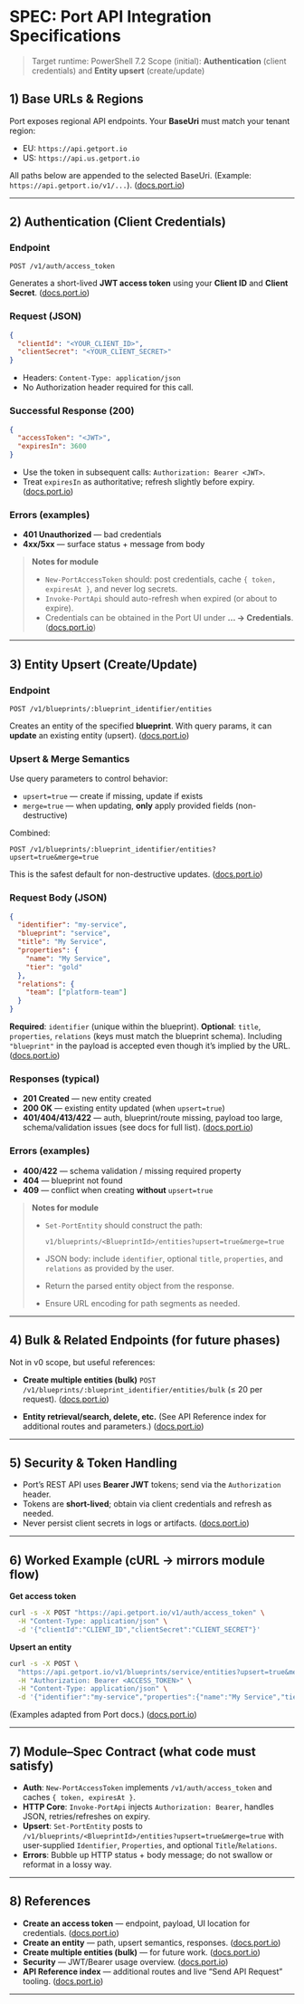# SPEC: Port API Integration Specifications

> Target runtime: PowerShell 7.2
> Scope (initial): **Authentication** (client credentials) and **Entity upsert** (create/update)

## 1) Base URLs & Regions

Port exposes regional API endpoints. Your **BaseUri** must match your tenant region:

* EU: `https://api.getport.io`
* US: `https://api.us.getport.io`

All paths below are appended to the selected BaseUri. (Example: `https://api.getport.io/v1/...`). ([docs.port.io][1])

---

## 2) Authentication (Client Credentials)

### Endpoint

```
POST /v1/auth/access_token
```

Generates a short-lived **JWT access token** using your **Client ID** and **Client Secret**. ([docs.port.io][2])

### Request (JSON)

```json
{
  "clientId": "<YOUR_CLIENT_ID>",
  "clientSecret": "<YOUR_CLIENT_SECRET>"
}
```

* Headers: `Content-Type: application/json`
* No Authorization header required for this call.

### Successful Response (200)

```json
{
  "accessToken": "<JWT>",
  "expiresIn": 3600
}
```

* Use the token in subsequent calls: `Authorization: Bearer <JWT>`.
* Treat `expiresIn` as authoritative; refresh slightly before expiry. ([docs.port.io][2])

### Errors (examples)

* **401 Unauthorized** — bad credentials
* **4xx/5xx** — surface status + message from body

> **Notes for module**
>
> * `New-PortAccessToken` should: post credentials, cache `{ token, expiresAt }`, and never log secrets.
> * `Invoke-PortApi` should auto-refresh when expired (or about to expire).
> * Credentials can be obtained in the Port UI under **… → Credentials**. ([docs.port.io][2])

---

## 3) Entity Upsert (Create/Update)

### Endpoint

```
POST /v1/blueprints/:blueprint_identifier/entities
```

Creates an entity of the specified **blueprint**. With query params, it can **update** an existing entity (upsert). ([docs.port.io][3])

### Upsert & Merge Semantics

Use query parameters to control behavior:

* `upsert=true` — create if missing, update if exists
* `merge=true` — when updating, **only** apply provided fields (non-destructive)

Combined:

```
POST /v1/blueprints/:blueprint_identifier/entities?upsert=true&merge=true
```

This is the safest default for non-destructive updates. ([docs.port.io][3])

### Request Body (JSON)

```json
{
  "identifier": "my-service",
  "blueprint": "service",
  "title": "My Service",
  "properties": {
    "name": "My Service",
    "tier": "gold"
  },
  "relations": {
    "team": ["platform-team"]
  }
}
```

**Required**: `identifier` (unique within the blueprint).
**Optional**: `title`, `properties`, `relations` (keys must match the blueprint schema).
Including `"blueprint"` in the payload is accepted even though it’s implied by the URL. ([docs.port.io][3])

### Responses (typical)

* **201 Created** — new entity created
* **200 OK** — existing entity updated (when `upsert=true`)
* **401/404/413/422** — auth, blueprint/route missing, payload too large, schema/validation issues (see docs for full list). ([docs.port.io][3])

### Errors (examples)

* **400/422** — schema validation / missing required property
* **404** — blueprint not found
* **409** — conflict when creating **without** `upsert=true`

> **Notes for module**
>
> * `Set-PortEntity` should construct the path:
>
>   ```
>   v1/blueprints/<BlueprintId>/entities?upsert=true&merge=true
>   ```
> * JSON body: include `identifier`, optional `title`, `properties`, and `relations` as provided by the user.
> * Return the parsed entity object from the response.
> * Ensure URL encoding for path segments as needed.

---

## 4) Bulk & Related Endpoints (for future phases)

Not in v0 scope, but useful references:

* **Create multiple entities (bulk)**
  `POST /v1/blueprints/:blueprint_identifier/entities/bulk` (≤ 20 per request). ([docs.port.io][4])

* **Entity retrieval/search, delete, etc.**
  (See API Reference index for additional routes and parameters.) ([docs.port.io][5])

---

## 5) Security & Token Handling

* Port’s REST API uses **Bearer JWT** tokens; send via the `Authorization` header.
* Tokens are **short-lived**; obtain via client credentials and refresh as needed.
* Never persist client secrets in logs or artifacts. ([docs.port.io][6])

---

## 6) Worked Example (cURL → mirrors module flow)

**Get access token**

```bash
curl -s -X POST "https://api.getport.io/v1/auth/access_token" \
  -H "Content-Type: application/json" \
  -d '{"clientId":"CLIENT_ID","clientSecret":"CLIENT_SECRET"}'
```

**Upsert an entity**

```bash
curl -s -X POST \
  "https://api.getport.io/v1/blueprints/service/entities?upsert=true&merge=true" \
  -H "Authorization: Bearer <ACCESS_TOKEN>" \
  -H "Content-Type: application/json" \
  -d '{"identifier":"my-service","properties":{"name":"My Service","tier":"gold"}}'
```

(Examples adapted from Port docs.) ([docs.port.io][7])

---

## 7) Module–Spec Contract (what code must satisfy)

* **Auth**: `New-PortAccessToken` implements `/v1/auth/access_token` and caches `{ token, expiresAt }`.
* **HTTP Core**: `Invoke-PortApi` injects `Authorization: Bearer`, handles JSON, retries/refreshes on expiry.
* **Upsert**: `Set-PortEntity` posts to `/v1/blueprints/<BlueprintId>/entities?upsert=true&merge=true` with user-supplied `Identifier`, `Properties`, and optional `Title`/`Relations`.
* **Errors**: Bubble up HTTP status + body message; do not swallow or reformat in a lossy way.

---

## 8) References

* **Create an access token** — endpoint, payload, UI location for credentials. ([docs.port.io][2])
* **Create an entity** — path, upsert semantics, responses. ([docs.port.io][3])
* **Create multiple entities (bulk)** — for future work. ([docs.port.io][4])
* **Security** — JWT/Bearer usage overview. ([docs.port.io][6])
* **API Reference index** — additional routes and live “Send API Request” tooling. ([docs.port.io][5])

---

[1]: https://docs.port.io/?utm_source=chatgpt.com "Port overview | Port"
[2]: https://docs.port.io/api-reference/create-an-access-token/?utm_source=chatgpt.com "Create an access token - Port Documentation"
[3]: https://docs.port.io/api-reference/create-an-entity/?utm_source=chatgpt.com "Create an entity - Port overview"
[4]: https://docs.port.io/api-reference/create-multiple-entities/?utm_source=chatgpt.com "Create multiple entities - Port Documentation"
[5]: https://docs.port.io/api-reference/port-api/?utm_source=chatgpt.com "Port API - Port overview"
[6]: https://docs.port.io/security?utm_source=chatgpt.com "Security & Compliance - Port overview"
[7]: https://docs.port.io/search-and-query/examples/?utm_source=chatgpt.com "Examples"
